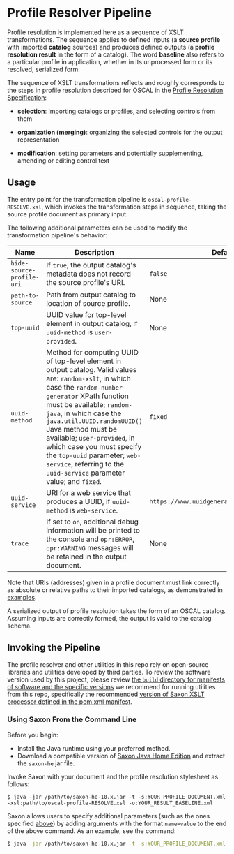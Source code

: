 # Profile Resolver Pipeline

Profile resolution is implemented here as a sequence of XSLT transformations. The sequence applies to defined inputs (a **source profile** with imported **catalog** sources) and produces defined outputs (a **profile resolution result** in the form of a catalog). The word **baseline** also refers to a particular profile in application, whether in its unprocessed form or its resolved, serialized form.

The sequence of XSLT transformations reflects and roughly corresponds to the steps in profile resolution described for OSCAL in the [Profile Resolution Specification](https://pages.nist.gov/OSCAL/concepts/processing/profile-resolution/):

- **selection**: importing catalogs or profiles, and selecting controls from them

- **organization (merging)**: organizing the selected controls for the output representation

- **modification**: setting parameters and potentially supplementing, amending or editing control text

## Usage

The entry point for the transformation pipeline is `oscal-profile-RESOLVE.xsl`, which invokes the transformation steps in sequence, taking the source profile document as primary input.

The following additional parameters can be used to modify the transformation pipeline's behavior:

| Name                      | Description                                                                                                                                                                                                                                                                                                                                                                                                                           | Default                                      |
| ------------------------- | ------------------------------------------------------------------------------------------------------------------------------------------------------------------------------------------------------------------------------------------------------------------------------------------------------------------------------------------------------------------------------------------------------------------------------------- | -------------------------------------------- |
| `hide-source-profile-uri` | If `true`, the output catalog's metadata does not record the source profile's URI.                                                                                                                                                                                                                                                                                                                                                    | `false`                                      |
| `path-to-source`          | Path from output catalog to location of source profile.                                                                                                                                                                                                                                                                                                                                                                               | None                                         |
| `top-uuid`                | UUID value for top-level element in output catalog, if `uuid-method` is `user-provided`.                                                                                                                                                                                                                                                                                                                                              | None                                         |
| `uuid-method`             | Method for computing UUID of top-level element in output catalog. Valid values are: `random-xslt`, in which case the `random-number-generator` XPath function must be available; `random-java`, in which case the `java.util.UUID.randomUUID()` Java method must be available; `user-provided`, in which case you must specify the `top-uuid` parameter; `web-service`, referring to the `uuid-service` parameter value; and `fixed`. | `fixed`                                      |
| `uuid-service`            | URI for a web service that produces a UUID, if `uuid-method` is `web-service`.                                                                                                                                                                                                                                                                                                                                                        | `https://www.uuidgenerator.net/api/version4` |
| `trace`                   | If set to `on`, additional debug information will be printed to the console and `opr:ERROR`, `opr:WARNING` messages will be retained in the output document.                                                                                                                                                                                                                                                                          | None                                         |

Note that URIs (addresses) given in a profile document must link correctly as absolute or relative paths to their imported catalogs, as demonstrated in [examples](../../../specifications/profile-resolution/profile-resolution-examples).

A serialized output of profile resolution takes the form of an OSCAL catalog. Assuming inputs are correctly formed, the output is valid to the catalog schema.

## Invoking the Pipeline

The profile resolver and other utilities in this repo rely on open-source libraries and utilities developed by third parties. To review the software version used by this project, please review [the `build` directory for manifests of software and the specific versions](../../../../build) we recommend for running utilities from this repo, specifically the recommended [version of Saxon XSLT processor defined in the pom.xml manifest](../../../../build/pom.xml).

### Using Saxon From the Command Line

Before you begin:

- Install the Java runtime using your preferred method.
- Download a compatible version of [Saxon Java Home Edition](https://www.saxonica.com/download/java.xml) and extract the `saxon-he` jar file.

Invoke Saxon with your document and the profile resolution stylesheet as follows:

```
$ java -jar /path/to/saxon-he-10.x.jar -t -s:YOUR_PROFILE_DOCUMENT.xml -xsl:path/to/oscal-profile-RESOLVE.xsl -o:YOUR_RESULT_BASELINE.xml
```

Saxon allows users to specify additional parameters (such as the ones specified [above](#usage)) by adding arguments with the format `name=value` to the end of the above command. As an example, see the command:

```bash
$ java -jar /path/to/saxon-he-10.x.jar -t -s:YOUR_PROFILE_DOCUMENT.xml -xsl:path/to/oscal-profile-RESOLVE.xsl -o:YOUR_RESULT_BASELINE.xml uuid-method=random-xslt hide-source-profile-uri=true
```
